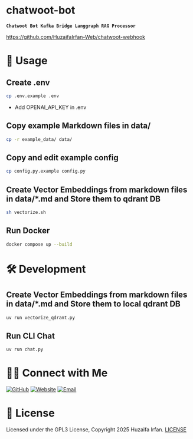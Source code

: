 
# chatwoot-bot
**`Chatwoot Bot Kafka Bridge Langgraph RAG Processor`**

https://github.com/HuzaifaIrfan-Web/chatwoot-webhook

<!-- •[Link](#)

<hr>

## 🎬 Demo Video

[![Demo](https://img.youtube.com/vi/video_id/0.jpg)](https://www.youtube.com/watch?v=video_id)

![overview](overview.drawio.png)

-->

# 🚀 Usage

## Create .env
```sh
cp .env.example .env
```
- Add OPENAI_API_KEY in .env

## Copy example Markdown files in data/
```sh
cp -r example_data/ data/
```

## Copy and edit example config
```sh
cp config.py.example config.py
```

## Create Vector Embeddings from markdown files in data/*.md and Store them to qdrant DB
```sh
sh vectorize.sh
```

## Run Docker
```sh
docker compose up --build
```

# 🛠️ Development

## Create Vector Embeddings from markdown files in data/*.md and Store them to local qdrant DB
```sh
uv run vectorize_qdrant.py
```

## Run CLI Chat
```sh
uv run chat.py
```





# 🤝🏻 Connect with Me

[![GitHub ](https://img.shields.io/badge/Github-%23222.svg?style=for-the-badge&logo=github&logoColor=white)](https://github.com/HuzaifaIrfan/)
[![Website](https://img.shields.io/badge/Website-%23222.svg?style=for-the-badge&logo=google-chrome&logoColor==%234285F4)](https://www.huzaifairfan.com)
[![Email](https://img.shields.io/badge/Email-%23222.svg?style=for-the-badge&logo=gmail&logoColor=%23D14836)](mailto:hi@huzaifairfan.com)

# 📜 License

Licensed under the GPL3 License, Copyright 2025 Huzaifa Irfan. [LICENSE](LICENSE)


